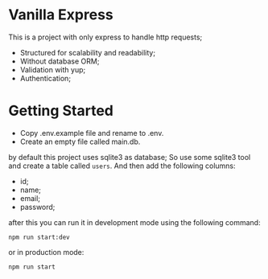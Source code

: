 # Vanilla Express
This is a project with only express to handle http requests;

- Structured for scalability and readability;
- Without database ORM;
- Validation with yup;
- Authentication;

# Getting Started

- Copy .env.example file and rename to .env.
- Create an empty file called main.db.

by default this project uses sqlite3 as database;
So use some sqlite3 tool and create a table called `users`.
And then add the following columns:
- id;
- name;
- email;
- password;

after this you can run it in development mode using the following command:

`npm run start:dev`

or in production mode:

`npm run start`
